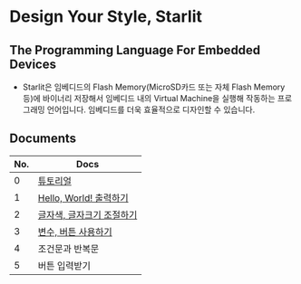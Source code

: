 # Design Your Style, Starlit

## The Programming Language For Embedded Devices
- Starlit은 임베디드의 Flash Memory(MicroSD카드 또는 자체 Flash Memory 등)에 바이너리 저장해서 임베디드 내의 Virtual Machine을 실행해 작동하는 프로그래밍 언어입니다. 임베디드를 더욱 효율적으로 디자인할 수 있습니다.

## Documents

| No. | Docs |
|-----|------|
|0|[튜토리얼](https://github.com/PJungKim/Starlit3/blob/main/docs/000_Tutorial.md)|
|1|[Hello, World! 출력하기](https://github.com/PJungKim/Starlit3/blob/main/docs/001_Hello_World.md)|
|2|[글자색, 글자크기 조절하기](https://github.com/PJungKim/Starlit3/blob/main/docs%2F002_Color_Size.md)|
|3|[변수, 버튼 사용하기](https://github.com/PJungKim/Starlit3/blob/main/docs/003_Button_Var.md)|
|4|조건문과 반복문|
|5|버튼 입력받기|
